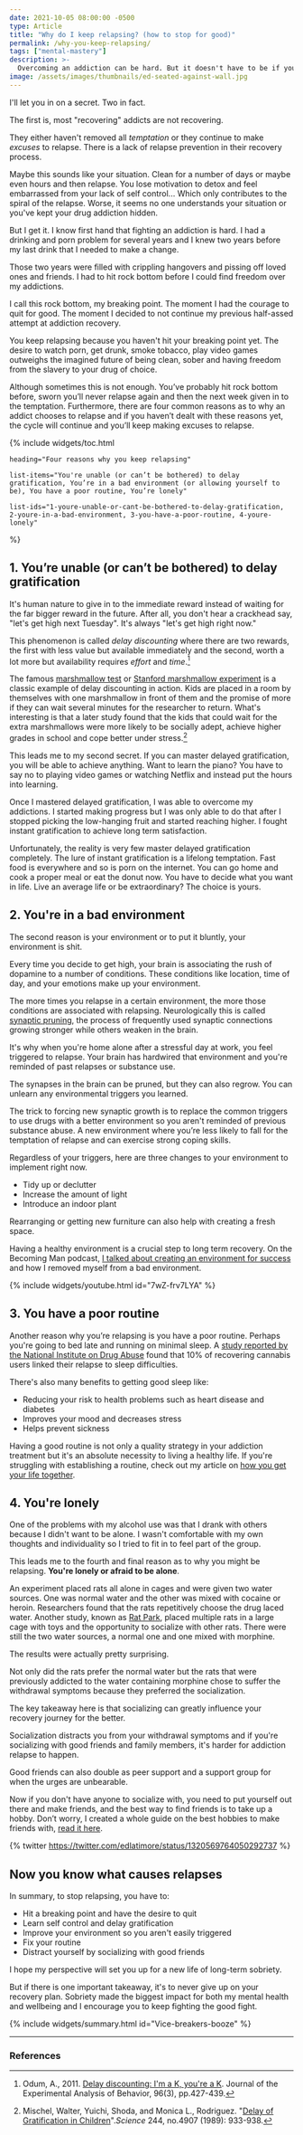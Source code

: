```yaml
---
date: 2021-10-05 08:00:00 -0500
type: Article
title: "Why do I keep relapsing? (how to stop for good)"
permalink: /why-you-keep-relapsing/
tags: ["mental-mastery"]
description: >-
  Overcoming an addiction can be hard. But it doesn't have to be if you implement these four strategies for avoiding relapses.
image: /assets/images/thumbnails/ed-seated-against-wall.jpg
---
```


I'll let you in on a secret. Two in fact.

The first is, most "recovering" addicts are not recovering.

They either haven't removed all _temptation_ or they continue to make _excuses_ to relapse. There is a lack of relapse prevention in their recovery process.

Maybe this sounds like your situation. Clean for a number of days or maybe even hours and then relapse. You lose motivation to detox and feel embarrassed from your lack of self control... Which only contributes to the spiral of the relapse. Worse, it seems no one understands your situation or you've kept your drug addiction hidden.

But I get it. I know first hand that fighting an addiction is hard. I had a drinking and porn problem for several years and I knew two years before my last drink that I needed to make a change.

Those two years were filled with crippling hangovers and pissing off loved ones and friends. I had to hit rock bottom before I could find freedom over my addictions.

I call this rock bottom, my breaking point. The moment I had the courage to quit for good. The moment I decided to not continue my previous half-assed attempt at addiction recovery.

You keep relapsing because you haven't hit your breaking point yet. The desire to watch porn, get drunk, smoke tobacco, play video games outweighs the imagined future of being clean, sober and having freedom from the slavery to your drug of choice.

Although sometimes this is not enough. You’ve probably hit rock bottom before, sworn you’ll never relapse again and then the next week given in to the temptation. Furthermore, there are four common reasons as to why an addict chooses to relapse and if you haven’t dealt with these reasons yet, the cycle will continue and you’ll keep making excuses to relapse.

{% include widgets/toc.html

	heading="Four reasons why you keep relapsing"

	list-items="You're unable (or can’t be bothered) to delay gratification, You’re in a bad environment (or allowing yourself to be), You have a poor routine, You’re lonely"

	list-ids="1-youre-unable-or-cant-be-bothered-to-delay-gratification, 2-youre-in-a-bad-environment, 3-you-have-a-poor-routine, 4-youre-lonely"

%}


## 1. You’re unable (or can’t be bothered) to delay gratification

It's human nature to give in to the immediate reward instead of waiting for the far bigger reward in the future. After all, you don't hear a crackhead say, "let's get high next Tuesday". It's always "let's get high right now."

This phenomenon is called _delay discounting_ where there are two rewards, the first with less value but available immediately and the second, worth a lot more but availability requires _effort_ and _time_.[^1]

The famous [marshmallow test](https://www.youtube.com/watch?v=QX_oy9614HQ) or [Stanford marshmallow experiment](https://en.wikipedia.org/wiki/Stanford_marshmallow_experiment) is a classic example of delay discounting in action. Kids are placed in a room by themselves with one marshmallow in front of them and the promise of more if they can wait several minutes for the researcher to return. What's interesting is that a later study found that the kids that could wait for the extra marshmallows were more likely to be socially adept, achieve higher grades in school and cope better under stress.[^2]

This leads me to my second secret. If you can master delayed gratification, you will be able to achieve anything. Want to learn the piano? You have to say no to playing video games or watching Netflix and instead put the hours into learning.

Once I mastered delayed gratification, I was able to overcome my addictions. I started making progress but I was only able to do that after I stopped picking the low-hanging fruit and started reaching higher. I fought instant gratification to achieve long term satisfaction.

Unfortunately, the reality is very few master delayed gratification completely. The lure of instant gratification is a lifelong temptation. Fast food is everywhere and so is porn on the internet. You can go home and cook a proper meal or eat the donut now. You have to decide what you want in life. Live an average life or be extraordinary? The choice is yours.


## 2. You're in a bad environment

The second reason is your environment or to put it bluntly, your environment is shit.

Every time you decide to get high, your brain is associating the rush of dopamine to a number of conditions. These conditions like location, time of day, and your emotions make up your environment.

The more times you relapse in a certain environment, the more those conditions are associated with relapsing. Neurologically this is called [synaptic pruning](https://archives.drugabuse.gov/blog/post/sculpting-your-brain-science-addiction), the process of frequently used synaptic connections growing stronger while others weaken in the brain.

It's why when you're home alone after a stressful day at work, you feel triggered to relapse. Your brain has hardwired that environment and you're reminded of past relapses or substance use.

The synapses in the brain can be pruned, but they can also regrow. You can unlearn any environmental triggers you learned.

The trick to forcing new synaptic growth is to replace the common triggers to use drugs with a better environment so you aren't reminded of previous substance abuse. A new environment where you’re less likely to fall for the temptation of relapse and can exercise strong coping skills.

Regardless of your triggers, here are three changes to your environment to implement right now.



* Tidy up or declutter
* Increase the amount of light
* Introduce an indoor plant

Rearranging or getting new furniture can also help with creating a fresh space.

Having a healthy environment is a crucial step to long term recovery. On the Becoming Man podcast, [I talked about creating an environment for success](https://www.youtube.com/watch?v=7wZ-frv7LYA) and how I removed myself from a bad environment.

{% include widgets/youtube.html id="7wZ-frv7LYA" %}


## 3. You have a poor routine

Another reason why you’re relapsing is you have a poor routine. Perhaps you're going to bed late and running on minimal sleep. A [study reported by the National Institute on Drug Abuse](https://www.drugabuse.gov/about-nida/noras-blog/2020/03/connections-between-sleep-substance-use-disorders) found that 10% of recovering cannabis users linked their relapse to sleep difficulties.

There's also many benefits to getting good sleep like:



* Reducing your risk to health problems such as heart disease and diabetes
* Improves your mood and decreases stress
* Helps prevent sickness

Having a good routine is not only a quality strategy in your addiction treatment but it's an absolute necessity to living a healthy life. If you're struggling with establishing a routine, check out my article on [how you get your life together](https://edlatimore.com/how-to-get-your-life-together/).


## 4. You're lonely

One of the problems with my alcohol use was that I drank with others because I didn't want to be alone. I wasn't comfortable with my own thoughts and individuality so I tried to fit in to feel part of the group.

This leads me to the fourth and final reason as to why you might be relapsing. **You're lonely or afraid to be alone**.

An experiment placed rats all alone in cages and were given two water sources. One was normal water and the other was mixed with cocaine or heroin. Researchers found that the rats repetitively choose the drug laced water. Another study, known as [Rat Park](https://en.wikipedia.org/wiki/Rat_Park), placed multiple rats in a large cage with toys and the opportunity to socialize with other rats. There were still the two water sources, a normal one and one mixed with morphine.

The results were actually pretty surprising.

Not only did the rats prefer the normal water but the rats that were previously addicted to the water containing morphine chose to suffer the withdrawal symptoms because they preferred the socialization.

The key takeaway here is that socializing can greatly influence your recovery journey for the better.

Socialization distracts you from your withdrawal symptoms and if you're socializing with good friends and family members, it's harder for addiction relapse to happen.

Good friends can also double as peer support and a support group for when the urges are unbearable.

Now if you don't have anyone to socialize with, you need to put yourself out there and make friends, and the best way to find friends is to take up a hobby. Don’t worry, I created a whole guide on the best hobbies to make friends with, [read it here](https://edlatimore.com/hobbies-to-make-friends/).

{% twitter https://twitter.com/edlatimore/status/1320569764050292737 %}


## Now you know what causes relapses

In summary, to stop relapsing, you have to:

* Hit a breaking point and have the desire to quit
* Learn self control and delay gratification
* Improve your environment so you aren't easily triggered
* Fix your routine
* Distract yourself by socializing with good friends

I hope my perspective will set you up for a new life of long-term sobriety.

But if there is one important takeaway, it's to never give up on your recovery plan. Sobriety made the biggest impact for both my mental health and wellbeing and I encourage you to keep fighting the good fight.

{% include widgets/summary.html id="Vice-breakers-booze" %}

---

### References

[^1]: Odum, A., 2011. [Delay discounting: I'm a K, you're a K](https://www.ncbi.nlm.nih.gov/pmc/articles/PMC3213005/). Journal of the Experimental Analysis of Behavior, 96(3), pp.427-439.

[^2]: Mischel, Walter, Yuichi, Shoda, and Monica L., Rodriguez. "[Delay of Gratification in Children](https://www.science.org/lookup/doi/10.1126/science.2658056)"._Science_ 244, no.4907 (1989): 933-938.
